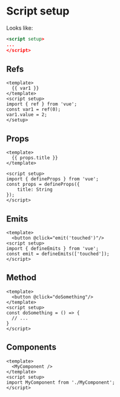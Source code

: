 # Script setup
Looks like:
```xml
<script setup>
...
</script>
```

## Refs
```
<template>
  {{ var1 }}
</template>
<script setup>
import { ref } from 'vue';
const var1 = ref(0);
var1.value = 2;
</setup>
```

## Props
```
<template>
  {{ props.title }}
</template>

<script setup>
import { defineProps } from 'vue';
const props = defineProps({
    title: String
});
</script>
```

## Emits
```
<template>
  <button @click="emit('touched')"/>
<script setup>
import { defineEmits } from 'vue';
const emit = defineEmits(['touched']);
</script>
```

## Method
```
<template>
  <button @click="doSomething"/>
</template>
<script setup>
const doSomething = () => {
  // ...
}
</script>
```

## Components
```
<template>
  <MyComponent />
</template>
<script setup>
import MyComponent from './MyComponent';
</script>
